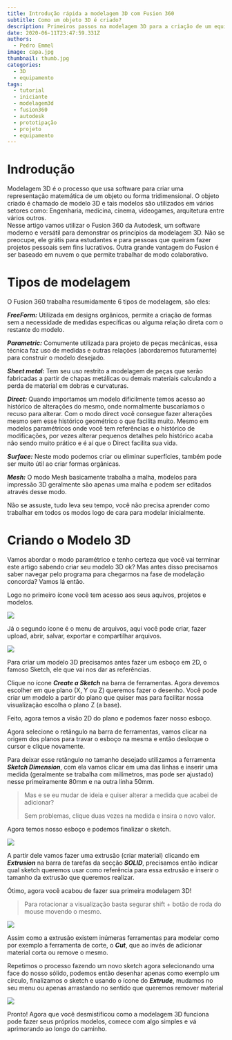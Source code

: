 ```yaml
---
title: Introdução rápida a modelagem 3D com Fusion 360
subtitle: Como um objeto 3D é criado?
description: Primeiros passos na modelagem 3D para a criação de um equipamento
date: 2020-06-11T23:47:59.331Z
authors:
  - Pedro Emmel
image: capa.jpg
thumbnail: thumb.jpg
categories:
  - 3D
  - equipamento
tags:
  - tutorial
  - iniciante
  - modelagem3d
  - fusion360
  - autodesk
  - prototipação
  - projeto
  - equipamento
---
```

# Indrodução

Modelagem 3D é o processo que usa software para criar uma representação matemática de um objeto ou forma tridimensional. O objeto criado é chamado de modelo 3D e tais modelos são utilizados em vários setores como: Engenharia, medicina, cinema, videogames, arquitetura entre vários outros.\
Nesse artigo vamos utilizar o Fusion 360 da Autodesk, um software moderno e versátil para demonstrar os princípios da modelagem 3D. Não se preocupe, ele grátis para estudantes e para pessoas que queiram fazer projetos pessoais sem fins lucrativos. Outra grande vantagem do Fusion é ser baseado em nuvem o que permite trabalhar de modo colaborativo.

# Tipos de modelagem

O Fusion 360 trabalha resumidamente 6 tipos de modelagem, são eles:

***FreeForm:*** Utilizada em designs orgânicos, permite a criação de formas sem a necessidade de medidas específicas ou alguma relação direta com o restante do modelo.

***Parametric:*** Comumente utilizada para projeto de peças mecânicas, essa técnica faz uso de medidas e outras relações (abordaremos futuramente) para construir o modelo desejado.

***Sheet metal:*** Tem seu uso restrito a modelagem de peças que serão fabricadas a partir de chapas metálicas ou demais materiais calculando a perda de material em dobras e curvaturas.

***Direct:*** Quando importamos um modelo dificilmente temos acesso ao histórico de alterações do mesmo, onde normalmente buscaríamos o recuso para alterar. Com o modo direct você consegue fazer alterações mesmo sem esse histórico geométrico o que facilita muito. Mesmo em modelos paramétricos onde você tem referências e o histórico de modificações, por vezes alterar pequenos detalhes pelo histórico acaba não sendo muito prático e é aí que o Direct facilita sua vida.

***Surface:*** Neste modo podemos criar ou eliminar superfícies, também pode ser muito útil ao criar formas orgânicas.

***Mesh:*** O modo Mesh basicamente trabalha a malha, modelos para impressão 3D geralmente são apenas uma malha e podem ser editados através desse modo.

Não se assuste, tudo leva seu tempo, você não precisa aprender como trabalhar em todos os modos logo de cara para modelar inicialmente.

# Criando o Modelo 3D

Vamos abordar o modo paramétrico e tenho certeza que você vai terminar este artigo sabendo criar seu modelo 3D ok? Mas antes disso precisamos saber navegar pelo programa para chegarmos na fase de modelação concorda? Vamos lá então.

Logo no primeiro ícone você tem acesso aos seus aquivos, projetos e modelos.

![](icone-de-arquivos.gif)

Já o segundo ícone é o menu de arquivos, aqui você pode criar, fazer upload, abrir, salvar, exportar e compartilhar arquivos.

![](menu-arquivos.gif)

Para criar um modelo 3D precisamos antes fazer um esboço em 2D, o famoso Sketch, ele que vai nos dar as referências.

Clique no ícone ***Create a Sketch*** na barra de ferramentas. Agora devemos escolher em que plano (X, Y ou Z) queremos fazer o desenho. Você pode criar um modelo a partir do plano que quiser mas para facilitar nossa visualização escolha o plano Z (a base).

Feito, agora temos a visão 2D do plano e podemos fazer nosso esboço.

Agora selecione o retângulo na barra de ferramentas, vamos clicar na origem dos planos para travar o esboço na mesma e então desloque o cursor e clique novamente.

Para deixar esse retângulo no tamanho desejado utilizamos a ferramenta ***Sketch Dimension***, com ela vamos clicar em uma das linhas e inserir uma medida (geralmente se trabalha com milímetros, mas pode ser ajustado) nesse primeiramente 80mm e na outra linha 50mm.  

> Mas e se eu mudar de ideia e quiser alterar a medida que acabei de adicionar?
>
> Sem problemas, clique duas vezes na medida e insira o novo valor.

Agora temos nosso esboço e podemos finalizar o sketch.

![](sketch.gif)

A partir dele vamos fazer uma extrusão (criar material) clicando em ***Extrusion*** na barra de tarefas da secção ***SOLID***, precisamos então indicar qual sketch queremos usar como referência para essa extrusão e inserir o tamanho da extrusão que queremos realizar.

Ótimo, agora você acabou de fazer sua primeira modelagem 3D!

> Para rotacionar a visualização basta segurar shift + botão de roda do mouse movendo o mesmo.

![](extrude.gif)

Assim como a extrusão existem inúmeras ferramentas para modelar como por exemplo a ferramenta de corte, o ***Cut***, que ao invés de adicionar material corta ou remove o mesmo.

Repetimos o processo fazendo um novo sketch agora selecionando uma face do nosso sólido, podemos então desenhar apenas como exemplo um círculo, finalizamos o sketch e usando o ícone do ***Extrude***, mudamos no seu menu ou apenas arrastando no sentido que queremos remover material

![](cut.gif)

Pronto! Agora que você desmistificou como a modelagem 3D funciona pode fazer seus próprios modelos, comece com algo simples e vá aprimorando ao longo do caminho.